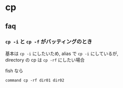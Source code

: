 
# cp


## faq

### `cp -i` と `cp -f` がバッティングのとき

基本は `cp -i` にしたいため, alias で `cp -i` にしているが,  
directory の cp は `cp -rf` にしたい場合

fish なら

```fish
command cp -rf dir01 dir02
```



